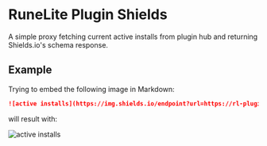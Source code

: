# RuneLite Plugin Shields

A simple proxy fetching current active installs from plugin hub and returning Shields.io's schema response.

## Example

Trying to embed the following image in Markdown:

```markdown
![active installs](https://img.shields.io/endpoint?url=https://rl-plugin-shields.klisiu.net/active-installs/sandstone-buckets-counter)
```

will result with:

![active installs](https://img.shields.io/endpoint?url=https://rl-plugin-shields.klisiu.net/active-installs/sandstone-buckets-counter)
